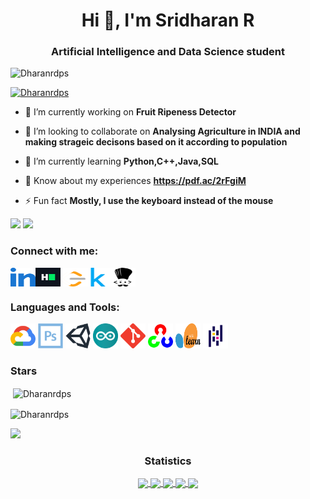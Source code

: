 <h1 align="center">Hi 👋, I'm Sridharan R</h1>
<h3 align="center">Artificial Intelligence and Data Science student</h3>
<p align="left"> <img src="https://komarev.com/ghpvc/?username=Dharanrdps&label=Profile%20views&color=0e75b6&style=flat" alt="Dharanrdps" /> </p>

<p align="left"> <a href="https://github.com/ryo-ma/github-profile-trophy"><img src="https://github-profile-trophy.vercel.app/?username=Dharanrdps&theme=dark_lover" alt="Dharanrdps" /></a> </p>

- 🔭 I’m currently working on **Fruit Ripeness Detector**
- 👯 I’m looking to collaborate on **Analysing Agriculture in INDIA and making strageic decisons based on it according to population**
- 🌱 I’m currently learning **Python,C++,Java,SQL**


- 📄 Know about my experiences **https://pdf.ac/2rFgiM**
- ⚡ Fun fact **Mostly, I use the keyboard instead of the mouse**

<div> <a href="https://www.linkedin.com/in/Karthik V" target="_blank"><img src="https://img.shields.io/badge/LinkedIn-0077B5?style=for-the-badge&logo=linkedin&logoColor=white" target="_blank"></a>
<a href="https://github.com/Dharanrdps" target="_blank"><img src="https://img.shields.io/badge/GitHub-100000?style=for-the-badge&logo=github&logoColor=white" target="_blank"></a>
</div><h3 align="left">Connect with me:</h3>
<p align="left">
<a href="https://linkedin.com/in/sridharan-r-32201821b/" target="blank"><img align="center" src="https://raw.githubusercontent.com/teamedwardforever/Readme-Generator/71f25dd8b98329b168142a6b782a107b75eab178/svg/Social/linked-in-alt.svg" alt="Karthik V" height="30" width="40" /></a><a href="https://www.hackerrank.com/@sridharanrdps201" target="blank"><img align="center" src="https://raw.githubusercontent.com/teamedwardforever/Readme-Generator/71f25dd8b98329b168142a6b782a107b75eab178/svg/Social/hackerrank.svg" alt="sridharanrdps2020ai" height="30" width="40" /></a><a href="https://www.leetcode.com/sridharanrdps2020ai" target="blank"><img align="center" src="https://raw.githubusercontent.com/teamedwardforever/Readme-Generator/71f25dd8b98329b168142a6b782a107b75eab178/svg/Social/leet-code.svg" alt="sridharanrdps2020ai" height="30" width="40" /></a><a <a href="https://kaggle.com/sridharanrdps2020ai" target="blank"><img align="center" src="https://raw.githubusercontent.com/teamedwardforever/Readme-Generator/71f25dd8b98329b168142a6b782a107b75eab178/svg/Social/kaggle.svg" alt="sridharanrdps2020ai" height="30" width="40" /></a><a href="https://www.codechef.com/users/sridharanrdps2020ai" target="blank"><img align="center" src="https://raw.githubusercontent.com/teamedwardforever/Readme-Generator/71f25dd8b98329b168142a6b782a107b75eab178/svg/Social/codechef.svg" alt="sridharanrdps2020ai" height="30" width="40" /></a></p>

<h3 align="left">Languages and Tools:</h3>
<p align="left">
<img src="https://raw.githubusercontent.com/teamedwardforever/Readme-Generator/71f25dd8b98329b168142a6b782a107b75eab178/svg/Skills/Devops/google_cloud-icon.svg" alt="Google Cloud" width="40" height="40"/>
<img src="https://raw.githubusercontent.com/teamedwardforever/Readme-Generator/71f25dd8b98329b168142a6b782a107b75eab178/svg/Skills/Software/photoshop-line.svg" alt="Photoshop" width="40" height="40"/>
<img src="https://raw.githubusercontent.com/teamedwardforever/Readme-Generator/71f25dd8b98329b168142a6b782a107b75eab178/svg/Skills/Engines/unity3d-icon.svg" alt="Unity" width="40" height="40"/>
<img src="https://raw.githubusercontent.com/teamedwardforever/Readme-Generator/71f25dd8b98329b168142a6b782a107b75eab178/svg/Skills/Other/arduino-1.svg" alt="Arduino" width="40" height="40"/>
<img src="https://raw.githubusercontent.com/teamedwardforever/Readme-Generator/71f25dd8b98329b168142a6b782a107b75eab178/svg/Skills/Other/git-scm-icon.svg" alt="Git" width="40" height="40"/>
<img src="https://raw.githubusercontent.com/teamedwardforever/Readme-Generator/71f25dd8b98329b168142a6b782a107b75eab178/svg/Skills/ML/opencv-icon.svg" alt="Opencv" width="40" height="40"/>
<img src="https://raw.githubusercontent.com/teamedwardforever/Readme-Generator/71f25dd8b98329b168142a6b782a107b75eab178/svg/Skills/ML/Scikit_learn_logo_small.svg" alt="Scikit" width="40" height="40"/>
<img src="https://raw.githubusercontent.com/teamedwardforever/Readme-Generator/71f25dd8b98329b168142a6b782a107b75eab178/svg/Skills/ML/pandas-original.svg" alt="Pandas" width="40" height="40"/>
</p>

<h3 align="left">Stars</h3>
<p>&nbsp;<img align="center" height="180em" src="https://github-readme-stats.vercel.app/api?username=Dharanrdps&show_icons=true&locale=en&theme=dark" alt="Dharanrdps" /></p>

<p><img align="center" height="180em" src="https://github-readme-streak-stats.herokuapp.com/?user=Dharanrdps&theme=highcontrast" alt="Dharanrdps" /></p>

<img src="https://user-images.githubusercontent.com/73097560/115834477-dbab4500-a447-11eb-908a-139a6edaec5c.gif"><h3 align="center">Statistics</h3>
<div align="center">
<a href="https://github.com/Dharanrdps">
<img align="center" src="http://github-profile-summary-cards.vercel.app/api/cards/stats?username=Dharanrdps&theme=aura_dark" height="180em" />
<img align="center" src="http://github-profile-summary-cards.vercel.app/api/cards/most-commit-language?username=Dharanrdps&theme=2077" height="180em" />
<img align="center" src="http://github-profile-summary-cards.vercel.app/api/cards/repos-per-language?username=Dharanrdps&theme=2077" height="180em" />
<img align="center" src="http://github-profile-summary-cards.vercel.app/api/cards/productive-time?username=Dharanrdps&theme=2077" height="180em" />
<img align="center" src="http://github-profile-summary-cards.vercel.app/api/cards/profile-details?username=Dharanrdps&theme=2077" height="180em" />
</div>
